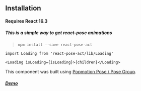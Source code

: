 ## Installation

#### Requires React 16.3

##### This is a simple way to get react-pose animations

> `npm install --save react-pose-act`


`import Loading from 'react-pose-act/lib/Loading'`


`<Loading isLoading={isLoading}>{children}</Loading>`

This component was built using [Popmotion Pose / Pose Group](https://popmotion.io/pose/learn/get-started/).



##### [Demo](https://rkhayat.github.io/react-pose-act/)
